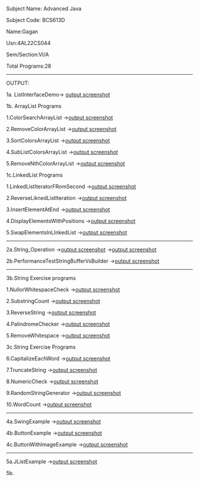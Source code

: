 Subject Name: Advanced Java

Subject Code: BCS613D

Name:Gagan

Usn:4AL22CS044

Sem/Section:VI/A

Total Programs:28

---

  OUTPUT:
  
  1a. ListInterfaceDemo-> [output screenshot](https://github.com/Gagan-rao-44/Advanced-Java/blob/main/ListInterfaceDemo/ListInterfaceDemo.png)
  
  1b. ArrayList Programs

  1.ColorSearchArrayList ->[output screenshot](https://github.com/Gagan-rao-44/Advanced-Java/blob/main/ListInterfaceDemo/ColorSearchArrayList.png)
  
  2.RemoveColorArrayList ->[output screenshot](https://github.com/Gagan-rao-44/Advanced-Java/blob/main/ListInterfaceDemo/RemoveColorsArrayList.png)

  3.SortColorsArrayList ->[output screenshot](https://github.com/Gagan-rao-44/Advanced-Java/blob/main/ListInterfaceDemo/SortColorsArrayList.png)

  4.SubListColorsArrayList ->[output screenshot](https://github.com/Gagan-rao-44/Advanced-Java/blob/main/ListInterfaceDemo/SublistColorsArrayList.png)

  5.RemoveNthColorArrayList ->[output screenshot](https://github.com/Gagan-rao-44/Advanced-Java/blob/main/ListInterfaceDemo/RemoveNthColorArrayList.png)

1c.LinkedList Programs

  1.LinkedListIteratorFRomSecond ->[output screenshot](https://github.com/Gagan-rao-44/Advanced-Java/blob/main/ListInterfaceDemo/LinkedListIterateFromSecond.png)

  2.ReverseLiknedListIteration ->[output screenshot](https://github.com/Gagan-rao-44/Advanced-Java/blob/main/ListInterfaceDemo/ReverseLinkedListIteration.png)

  3.InsertElementAtEnd ->[output screenshot](https://github.com/Gagan-rao-44/Advanced-Java/blob/main/ListInterfaceDemo/InsertElementAtEnd.png)

  4.DisplayElementsWithPositions ->[output screenshot](https://github.com/Gagan-rao-44/Advanced-Java/blob/main/ListInterfaceDemo/DisplayElementsWithPositions.png)

  5.SwapElementsInLInkedList ->[output screenshot](https://github.com/Gagan-rao-44/Advanced-Java/blob/main/ListInterfaceDemo/SwapElementsInLinkedList.png)

  ---
  
2a.String_Operation ->[output screenshot](https://github.com/Gagan-rao-44/Advanced-Java/blob/main/String%20Operations/string_operations1.png)
                    ->[output screenshot](https://github.com/Gagan-rao-44/Advanced-Java/blob/main/String%20Operations/string_operations2.png)

2b.PerformanceTestStringBufferVsBuilder ->[output screenshot](https://github.com/Gagan-rao-44/Advanced-Java/blob/main/String%20Operations/PerformanceTestStringBufferVsBuilder.png)

----

3b.String Exercise programs

1.NullorWhitespaceCheck ->[output screenshot](https://github.com/Gagan-rao-44/Advanced-Java/blob/main/String%20Programs/NullOrWhitespaceCheck.png)

2.SubstringCount ->[output screenshot](https://github.com/Gagan-rao-44/Advanced-Java/blob/main/String%20Programs/SubstringCount.png)

3.ReverseString ->[output screenshot](https://github.com/Gagan-rao-44/Advanced-Java/blob/main/String%20Programs/ReverseString.png)

4.PalindromeChecker ->[output screenshot](https://github.com/Gagan-rao-44/Advanced-Java/blob/main/String%20Programs/PalindromeChecker.png)

5.RemoveWhitespace ->[output screenshot](https://github.com/Gagan-rao-44/Advanced-Java/blob/main/String%20Programs/RemoveWhitespace.png)

3c.String Exercise Programs

6.CapitalizeEachWord ->[output screenshot](https://github.com/Gagan-rao-44/Advanced-Java/blob/main/String%20Programs/CapitalizeEachWord.png)

7.TruncateString ->[output screenshot](https://github.com/Gagan-rao-44/Advanced-Java/blob/main/String%20Programs/TruncateString.png)

8.NumericCheck ->[output screenshot](https://github.com/Gagan-rao-44/Advanced-Java/blob/main/String%20Programs/NumericCheck.png)

9.RandomStringGenerator ->[output screenshot](https://github.com/Gagan-rao-44/Advanced-Java/blob/main/String%20Programs/RandomStringGenerator.png)

10.WordCount ->[output screenshot](https://github.com/Gagan-rao-44/Advanced-Java/blob/main/String%20Programs/WordCount.png)

---

4a.SwingExample ->[output screenshot](https://github.com/Gagan-rao-44/Advanced-Java/blob/main/Swing%20Program1/SwingExample.png)

4b.ButtonExample ->[output screenshot](https://github.com/Gagan-rao-44/Advanced-Java/blob/main/Swing%20Program1/ButtonExample.png)

4c.ButtonWithImageExample ->[output screenshot](https://github.com/Gagan-rao-44/Advanced-Java/blob/main/Swing%20Program1/ButtonWithImageExample.png)

---

5a.JListExample ->[output screenshot](https://github.com/Gagan-rao-44/Advanced-Java/blob/main/Swing%20Program2/JListExample.png)

5b.












